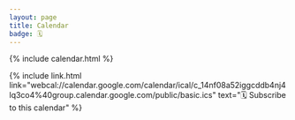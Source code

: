 ```yaml
---
layout: page
title: Calendar
badge: 🗓️
---
```


{% include calendar.html %}

{% include link.html link="webcal://calendar.google.com/calendar/ical/c_14nf08a52iggcddb4nj4lq3co4%40group.calendar.google.com/public/basic.ics" text="🗓 Subscribe to this calendar" %}
